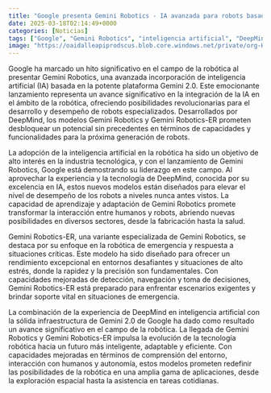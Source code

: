 ```yaml
---
title: "Google presenta Gemini Robotics - IA avanzada para robots basada en Gemini 2.0"
date: 2025-03-18T02:14:49+0000
categories: [Noticias]
tags: ["Google", "Gemini Robotics", "inteligencia artificial", "DeepMind", "robots especializados", "robótica de emergencia", "tecnología robótica."]
image: "https://oaidalleapiprodscus.blob.core.windows.net/private/org-HKmKxpuNw3Y88lm4EBrIPq0n/user-ZwiCXOggLL8ZNNKE2g7rXFmV/img-vGlGP7vwJFMClBhMe5lRhrzR.png?st=2025-03-18T01%3A14%3A49Z&se=2025-03-18T03%3A14%3A49Z&sp=r&sv=2024-08-04&sr=b&rscd=inline&rsct=image/png&skoid=d505667d-d6c1-4a0a-bac7-5c84a87759f8&sktid=a48cca56-e6da-484e-a814-9c849652bcb3&skt=2025-03-17T15%3A43%3A44Z&ske=2025-03-18T15%3A43%3A44Z&sks=b&skv=2024-08-04&sig=thtUc%2B7ofm1N4fBKAPK28GNUkcRUjbuX875hvyLt/ow%3D"
---
```


Google ha marcado un hito significativo en el campo de la robótica al presentar Gemini Robotics, una avanzada incorporación de inteligencia artificial (IA) basada en la potente plataforma Gemini 2.0. Este emocionante lanzamiento representa un avance significativo en la integración de la IA en el ámbito de la robótica, ofreciendo posibilidades revolucionarias para el desarrollo y desempeño de robots especializados. Desarrollados por DeepMind, los modelos Gemini Robotics y Gemini Robotics-ER prometen desbloquear un potencial sin precedentes en términos de capacidades y funcionalidades para la próxima generación de robots.

La adopción de la inteligencia artificial en la robótica ha sido un objetivo de alto interés en la industria tecnológica, y con el lanzamiento de Gemini Robotics, Google está demostrando su liderazgo en este campo. Al aprovechar la experiencia y la tecnología de DeepMind, conocida por su excelencia en IA, estos nuevos modelos están diseñados para elevar el nivel de desempeño de los robots a niveles nunca antes vistos. La capacidad de aprendizaje y adaptación de Gemini Robotics promete transformar la interacción entre humanos y robots, abriendo nuevas posibilidades en diversos sectores, desde la fabricación hasta la salud.

Gemini Robotics-ER, una variante especializada de Gemini Robotics, se destaca por su enfoque en la robótica de emergencia y respuesta a situaciones críticas. Este modelo ha sido diseñado para ofrecer un rendimiento excepcional en entornos desafiantes y situaciones de alto estrés, donde la rapidez y la precisión son fundamentales. Con capacidades mejoradas de detección, navegación y toma de decisiones, Gemini Robotics-ER está preparado para enfrentar escenarios exigentes y brindar soporte vital en situaciones de emergencia.

La combinación de la experiencia de DeepMind en inteligencia artificial con la sólida infraestructura de Gemini 2.0 de Google ha dado como resultado un avance significativo en el campo de la robótica. La llegada de Gemini Robotics y Gemini Robotics-ER impulsa la evolución de la tecnología robótica hacia un futuro más inteligente, adaptable y eficiente. Con capacidades mejoradas en términos de comprensión del entorno, interacción con humanos y autonomía, estos modelos prometen redefinir las posibilidades de la robótica en una amplia gama de aplicaciones, desde la exploración espacial hasta la asistencia en tareas cotidianas.
    